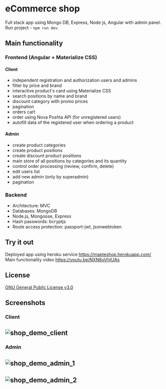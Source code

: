 # eCommerce shop 
Full stack app using Mongo DB, Express, Node js, Angular with admin panel. <br /> 
Run project - ```npm run dev```. <br />

## Main functionality

### Frontend (Angular + Materialize CSS)

#### Client
- independent registration and authorization users and admins 
- filter by price and brand 
- interactive product's card using Materialize CSS
- search positions by name and brand 
- discount category with promo prices 
- pagination 
- orders cart
- order using Nova Poshta API (for unregistered users) 
- autofill data of the registered user when ordering a product

#### Admin
- create product categories
- create product positions
- create discount product positions
- main store of all positions by categories and its quantity
- control order processing (review, confirm, delete)
- edit users list
- add new admin (only by superadmin)
- pagination

### Backend
- Architecture: MVC
- Databases: MongoDB
- Node.js, Mongoose, Express
- Hash passwords: bcryptjs
- Route access protection: passport-jwt, jsonwebtoken

## Try it out 
Deployed app using heroku service https://maeteshop.herokuapp.com/ <br />
Main functionality video https://youtu.be/NXN6oVhtUAs <br />

## License
[GNU General Public License v3.0](https://github.com/anderboom/shop/blob/main/LICENSE)

## Screenshots

### Client
![shop_demo_client](https://user-images.githubusercontent.com/33073008/148524192-8d4fc749-f594-4731-8b24-01b0cc367635.jpeg)
---

### Admin
![shop_demo_admin_1](https://user-images.githubusercontent.com/33073008/148524179-25170795-fb71-45f6-8b25-21b1481050a7.jpeg)
---
![shop_demo_admin_2](https://user-images.githubusercontent.com/33073008/148524189-b1e0b06b-75e9-46aa-9e8c-6dc61a36bff4.jpeg)
---
